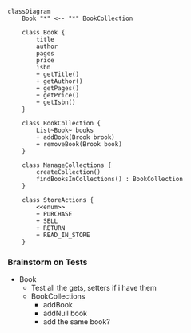 ```mermaid
classDiagram
    Book "*" <-- "*" BookCollection

    class Book {
        title
        author
        pages
        price
        isbn
        + getTitle()
        + getAuthor()
        + getPages()
        + getPrice()
        + getIsbn()
    }

    class BookCollection {
        List~Book~ books
        + addBook(Brook brook)
        + removeBook(Brook book)
    }

    class ManageCollections {
        createCollection()
        findBooksInCollections() : BookCollection
    }

    class StoreActions {
        <<enum>>
        + PURCHASE
        + SELL
        + RETURN
        + READ_IN_STORE
    }

```

### Brainstorm on Tests
* Book
  * Test all the gets, setters if i have them
  * BookCollections
    * addBook
    * addNull book
    * add the same book?
  

  
